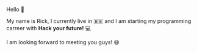 Hello 👋

My name is Rick, I currently live in :belgium: and
I am starting my programming carreer with <b>Hack your future!</b> 💻

I am looking forward to meeting you guys! 😃


<!--
**TheRick88/TheRick88** is a ✨ _special_ ✨ repository because its `README.md` (this file) appears on your GitHub profile.

Here are some ideas to get you started:

- 🔭 I’m currently working on ...
- 🌱 I’m currently learning ...
- 👯 I’m looking to collaborate on ...
- 🤔 I’m looking for help with ...
- 💬 Ask me about ...
- 📫 How to reach me: ...
- 😄 Pronouns: ...
- ⚡ Fun fact: ...
-->
